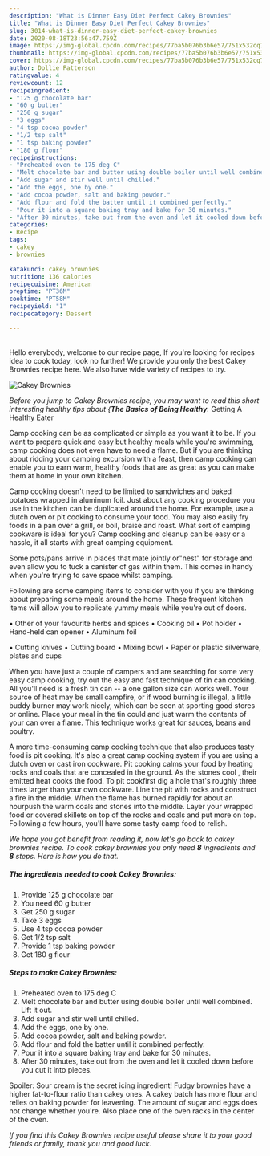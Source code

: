 ```yaml
---
description: "What is Dinner Easy Diet Perfect Cakey Brownies"
title: "What is Dinner Easy Diet Perfect Cakey Brownies"
slug: 3014-what-is-dinner-easy-diet-perfect-cakey-brownies
date: 2020-08-18T23:56:47.759Z
image: https://img-global.cpcdn.com/recipes/77ba5b076b3b6e57/751x532cq70/cakey-brownies-recipe-main-photo.jpg
thumbnail: https://img-global.cpcdn.com/recipes/77ba5b076b3b6e57/751x532cq70/cakey-brownies-recipe-main-photo.jpg
cover: https://img-global.cpcdn.com/recipes/77ba5b076b3b6e57/751x532cq70/cakey-brownies-recipe-main-photo.jpg
author: Dollie Patterson
ratingvalue: 4
reviewcount: 12
recipeingredient:
- "125 g chocolate bar"
- "60 g butter"
- "250 g sugar"
- "3 eggs"
- "4 tsp cocoa powder"
- "1/2 tsp salt"
- "1 tsp baking powder"
- "180 g flour"
recipeinstructions:
- "Preheated oven to 175 deg C"
- "Melt chocolate bar and butter using double boiler until well combined. Lift it out."
- "Add sugar and stir well until chilled."
- "Add the eggs, one by one."
- "Add cocoa powder, salt and baking powder."
- "Add flour and fold the batter until it combined perfectly."
- "Pour it into a square baking tray and bake for 30 minutes."
- "After 30 minutes, take out from the oven and let it cooled down before you cut it into pieces."
categories:
- Recipe
tags:
- cakey
- brownies

katakunci: cakey brownies 
nutrition: 136 calories
recipecuisine: American
preptime: "PT36M"
cooktime: "PT58M"
recipeyield: "1"
recipecategory: Dessert

---
```

<br>
Hello everybody, welcome to our recipe page, If you're looking for recipes idea to cook today, look no further! We provide you only the best Cakey Brownies recipe here. We also have wide variety of recipes to try.
<br>


![Cakey Brownies](https://img-global.cpcdn.com/recipes/77ba5b076b3b6e57/751x532cq70/cakey-brownies-recipe-main-photo.jpg)

<i>Before you jump to Cakey Brownies recipe, you may want to read this short interesting healthy tips about {<strong>The Basics of Being Healthy</strong>.</i>
Getting A Healthy Eater

    
Camp cooking can be as complicated or simple as you want it to be. If you want to prepare quick and easy but healthy meals while you're swimming, camp cooking does not even have to need a flame. But if you are thinking about ridding your camping excursion with a feast, then camp cooking can enable you to earn warm, healthy foods that are as great as you can make them at home in your own kitchen.

Camp cooking doesn't need to be limited to sandwiches and baked potatoes wrapped in aluminum foil.  Just about any cooking procedure you use in the kitchen can be duplicated around the home. For example, use a dutch oven or pit cooking to consume your food. You may also easily fry foods in a pan over a grill, or boil, braise and roast. What sort of camping cookware is ideal for you? Camp cooking and cleanup can be easy or a hassle, it all starts with great camping equipment.

Some pots/pans arrive in places that mate jointly or"nest" for storage and even allow you to tuck a canister of gas within them. This comes in handy when you're trying to save space whilst camping.

Following are some camping items to consider with you if you are thinking about preparing some meals around the home. These frequent kitchen items will allow you to replicate yummy meals while you're out of doors.


• Other of your favourite herbs and spices
• Cooking oil
• Pot holder
• Hand-held can opener
• Aluminum foil

• Cutting knives
• Cutting board
• Mixing bowl
• Paper or plastic silverware, plates and cups

When you have just a couple of campers and are searching for some very easy camp cooking, try out the easy and fast technique of tin can cooking. All you'll need is a fresh tin can -- a one gallon size can works well. Your source of heat may be small campfire, or if wood burning is illegal, a little buddy burner may work nicely, which can be seen at sporting good stores or online. Place your meal in the tin could and just warm the contents of your can over a flame.  This technique works great for sauces, beans and poultry.

A more time-consuming camp cooking technique that also produces tasty food is pit cooking.  It's also a great camp cooking system if you are using a dutch oven or cast iron cookware. Pit cooking calms your food by heating rocks and coals that are concealed in the ground. As the stones cool , their emitted heat cooks the food. To pit cookfirst dig a hole that's roughly three times larger than your own cookware. Line the pit with rocks and construct a fire in the middle. When the flame has burned rapidly for about an hourpush the warm coals and stones into the middle. Layer your wrapped food or covered skillets on top of the rocks and coals and put more on top. Following a few hours, you'll have some tasty camp food to relish.


<i>We hope you got benefit from reading it, now let's go back to cakey brownies recipe. To cook cakey brownies you only need <strong>8</strong> ingredients and <strong>8</strong> steps. Here is how you do that.
</i>

##### The ingredients needed to cook Cakey Brownies:

1. Provide 125 g chocolate bar
1. You need 60 g butter
1. Get 250 g sugar
1. Take 3 eggs
1. Use 4 tsp cocoa powder
1. Get 1/2 tsp salt
1. Provide 1 tsp baking powder
1. Get 180 g flour


##### Steps to make Cakey Brownies:

1. Preheated oven to 175 deg C
1. Melt chocolate bar and butter using double boiler until well combined. Lift it out.
1. Add sugar and stir well until chilled.
1. Add the eggs, one by one.
1. Add cocoa powder, salt and baking powder.
1. Add flour and fold the batter until it combined perfectly.
1. Pour it into a square baking tray and bake for 30 minutes.
1. After 30 minutes, take out from the oven and let it cooled down before you cut it into pieces.


Spoiler: Sour cream is the secret icing ingredient! Fudgy brownies have a higher fat-to-flour ratio than cakey ones. A cakey batch has more flour and relies on baking powder for leavening. The amount of sugar and eggs does not change whether you&#39;re. Also place one of the oven racks in the center of the oven. 

<i>If you find this Cakey Brownies recipe useful please share it to your good friends or family, thank you and good luck.</i>
